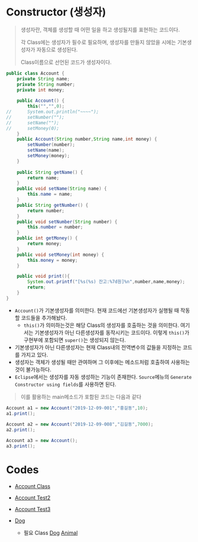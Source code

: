 # Constructor (생성자)

> 생성자란, 객체를 생성할 때 어떤 일을 하고 생성될지를 표현하는 코드이다.
>
> 각 Class에는 생성자가 필수로 필요하며, 생성자를 만들지 않았을 시에는 기본생성자가 자동으로 생성된다.
>
> Class이름으로 선언된 코드가 생성자이다.

```java
public class Account {
	private String name;
	private String number;
	private int money;
	
	public Account() {
		this("","",0);
//		System.out.println("~~~~");
//		setNumber("");
//		setName("");
//		setMoney(0);
	}
	public Account(String number,String name,int money) {
		setNumber(number);
		setName(name);
		setMoney(money);
	}
	
	public String getName() {
		return name;
	}
	public void setName(String name) {
		this.name = name;
	}
	public String getNumber() {
		return number;
	}
	public void setNumber(String number) {
		this.number = number;
	}
	public int getMoney() {
		return money;
	}
	public void setMoney(int money) {
		this.money = money;
	}

	public void print(){
		System.out.printf("[%s(%s) 잔고:%7d원]%n",number,name,money);
		return;
	}
}

```

* `Account()`가 기본생성자를 의미한다. 현재 코드에선 기본생성자가 실행될 때 작동할 코드들을 추가해놨다.
  * `this()`가 의미하는것은 해당 Class의 생성자를 호출하는 것을 의미한다. 여기서는 기본생성자가 아닌 다른생성자를 동작시키는 코드이다. 이렇게 `this()`가 구현부에 포함되면 `super()`는 생성되지 않는다.
* 기본생성자가 아닌 다른생성자는 현재 Class내의 전역변수의 값들을 지정하는 코드를 가지고 있다.
* 생성자는 객체가 생성될 때만 관여하며 그 이후에는 메소드처럼 호출하여 사용하는 것이 불가능하다.
* `Eclipse`에서는 생성자를 자동 생성하는 기능이 존재한다.
  `Source`메뉴의 `Generate Constructor using fields`를 사용하면 된다.

> 이를 활용하는 main메소드가 포함된 코드는 다음과 같다

```java
Account a1 = new Account("2019-12-09-001","홍길동",10);
a1.print();
		
Account a2 = new Account("2019-12-09-008","김길동",7000);
a2.print();

Account a3 = new Account();
a3.print();
```

# Codes

* [Account Class](https://github.com/TunaHG/Java_Programming/blob/master/src/Day06/Account.java)

* [Account Test2](https://github.com/TunaHG/Java_Programming/blob/master/src/Day06/AccountTest2.java)

* [Account Test3](https://github.com/TunaHG/Java_Programming/blob/master/src/Day06/AccountTest3.java)

* [Dog](https://github.com/TunaHG/Java_Programming/blob/master/src/Day07/Test03_Dog.java)
  * 필요 Class [Dog](https://github.com/TunaHG/Java_Programming/blob/master/src/Day07/Dog.java) [Animal](https://github.com/TunaHG/Java_Programming/blob/master/src/Day07/Animal.java)

